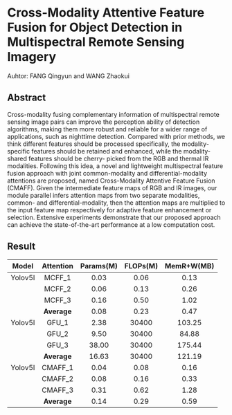 # Cross-Modality Attentive Feature Fusion for Object Detection in Multispectral Remote Sensing Imagery

Auhtor: FANG Qingyun and WANG Zhaokui


## Abstract
Cross-modality fusing complementary information of multispectral remote sensing image pairs can improve the perception ability of detection algorithms, making them more robust and reliable for a wider range of applications, such as nighttime detection. Compared with prior methods, we think different features should be processed specifically, the modality-specific features should be retained and enhanced, while the modality-shared features should be cherry- picked from the RGB and thermal IR modalities. Following this idea, a novel and lightweight multispectral feature fusion approach with joint common-modality and differential-modality attentions are proposed, named Cross-Modality Attentive Feature Fusion (CMAFF). Given the intermediate feature maps of RGB and IR images, our module parallel infers attention maps from two separate modalities, common- and differential-modality, then the attention maps are multiplied to the input feature map respectively for adaptive feature enhancement or selection. Extensive experiments demonstrate that our proposed approach can achieve the state-of-the-art performance at a low computation cost.

## Result
|Model|Attention|Params(M)|FLOPs(M)|MemR+W(MB)|
|:---------:|:---------:|:------------:|:-----:|:-----------------:|
|Yolov5l|MCFF_1|0.03|0.06|0.13|
||MCFF_2|0.06|0.13|0.26|
||MCFF_3|0.16|0.50|1.02|
||**Average**|0.08|0.23|0.47|
|Yolov5l|GFU_1|2.38|30400|103.25|
||GFU_2|9.50|30400|84.88|
||GFU_3|38.00|30400|175.44|
||**Average**|16.63|30400|121.19|
|Yolov5l|CMAFF_1|0.04|0.08|0.16|
||CMAFF_2|0.08|0.16|0.33|
||CMAFF_3|0.31|0.62|1.28|
||**Average**|0.14|0.29|0.59|

